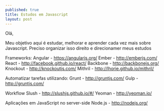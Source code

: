 ```yaml
---
published: true
title: Estudos em Javascript
layout: post
---
```

Olá,

Meu objetivo aqui é estudar, melhorar e aprender cada vez mais sobre Javascript. Preciso organizar isso direito e direcionamer meus estudos

Frameworks:
Angular - https://angularjs.org/
Ember - http://emberjs.com/
React - http://facebook.github.io/react/
Backbone - http://backbonejs.org/
Knockout - http://knockoutjs.com/
Mithril - http://lhorie.github.io/mithril/

Automatizar tarefas utilizando:
Grunt - http://gruntjs.com/
Gulp - http://gruntjs.com/

Workflow
Slush - http://slushjs.github.io/#/
Yeoman - http://yeoman.io/

Aplicações em JavaScript no server-side
Node.js - http://nodejs.org/